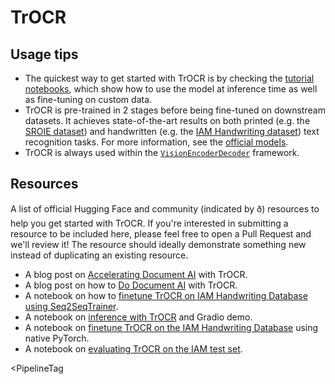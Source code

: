 <!--
Copyright 2021 The HuggingFace Team. All rights reserved.

Licensed under the Apache License, Version 2.0 (the "License"); you may not use this file except in compliance with the
License. You may obtain a copy of the License at

http://www.apache.org/licenses/LICENSE-2.0

Unless required by applicable law or agreed to in writing, software distributed under the License is distributed on an
"AS IS" BASIS, WITHOUT WARRANTIES OR CONDITIONS OF ANY KIND, either express or implied. See the License for the

â ï¸ Note that this file is in Markdown but contain specific syntax for our doc-builder (similar to MDX) that may not be
rendered properly in your Markdown viewer.
-->

# TrOCR

<!--
## Overview

The TrOCR model was proposed in [TrOCR: Transformer-based Optical Character Recognition with Pre-trained Models](https://arxiv.org/abs/2109.10282) by Minghao Li, Tengchaо Lv, Lei Cui, Yijuan Lu, Dinei Florencio, Cha Zhang, Zhoujun Li, Furu Wei. TrOCR consists of an image Transformer encoder and an autoregressive text Transformer decoder to perform optical character recognition (OCR).

The abstract from the paper is the following:

Text recognition is a long-standing research problem for document digitalization. Existing approaches for text recognition are usually built based on CNN for image understanding and RNN for char-level text generation. In addition, another language model is usually needed to improve the overall accuracy as a post-processing step. In this paper, we propose an end-to-end text recognition approach with pre-trained image Transformer and text Transformer models, namely TrOCR, which leverages the Transformer architecture for both image understanding and wordpiece-level text generation. The TrOCR model is simple but effective, and can be pre-trained with large-scale synthetic data and fine-tuned with human-labeled datasets. Experiments show that the TrOCR model outperforms the current state-of-the-art models on both printed and handwritten text recognition tasks.

<img src="https://huggingface.co/datasets/huggingface/documentation-images/resolve/main/trocr_architecture.jpg" alt="drawing" width="600"/>

<small> TrOCR architecture. Taken from the <a href="https://arxiv.org/abs/2109.10282">original paper</a>. </small>

Please refer to the [`VisionEncoderDecoder`] class on how to use this model.

This model was contributed by [nielsr](https://huggingface.co/nielsr). The original code can be found [here](https://github.com/microsoft/unilm/tree/6f60612e7cc86a2a1ae85c47231507a587ab4e01/trocr).

-->

## Usage tips

- The quickest way to get started with TrOCR is by checking the [tutorial notebooks](https://github.com/NielsRogge/Transformers-Tutorials/tree/master/TrOCR), which show how to use the model at inference time as well as fine-tuning on custom data.
- TrOCR is pre-trained in 2 stages before being fine-tuned on downstream datasets. It achieves state-of-the-art results on both printed (e.g. the [SROIE dataset](https://paperswithcode.com/dataset/sroie)) and handwritten (e.g. the [IAM Handwriting dataset](https://fki.tic.heia-fr.ch/databases/iam-handwriting-database)) text recognition tasks. For more information, see the [official models](https://huggingface.co/models?other=trocr).
- TrOCR is always used within the [`VisionEncoderDecoder`](vision-encoder-decoder) framework.

## Resources

A list of official Hugging Face and community (indicated by ð) resources to help you get started with TrOCR. If you're interested in submitting a resource to be included here, please feel free to open a Pull Request and we'll review it! The resource should ideally demonstrate something new instead of duplicating an existing resource.

<PipelineTag pipeline="text-classification"/>

- A blog post on [Accelerating Document AI](https://huggingface.co/blog/document-ai) with TrOCR.
- A blog post on how to [Do Document AI](https://github.com/philschmid/document-ai-transformers) with TrOCR.
- A notebook on how to [finetune TrOCR on IAM Handwriting Database using Seq2SeqTrainer](https://colab.research.google.com/github/NielsRogge/Transformers-Tutorials/blob/master/TrOCR/Fine_tune_TrOCR_on_IAM_Handwriting_Database_using_Seq2SeqTrainer.ipynb).
- A notebook on [inference with TrOCR](https://colab.research.google.com/github/NielsRogge/Transformers-Tutorials/blob/master/TrOCR/Inference_with_TrOCR_%2B_Gradio_demo.ipynb) and Gradio demo.
- A notebook on [finetune TrOCR on the IAM Handwriting Database](https://colab.research.google.com/github/NielsRogge/Transformers-Tutorials/blob/master/TrOCR/Fine_tune_TrOCR_on_IAM_Handwriting_Database_using_native_PyTorch.ipynb) using native PyTorch.
- A notebook on [evaluating TrOCR on the IAM test set](https://colab.research.google.com/github/NielsRogge/Transformers-Tutorials/blob/master/TrOCR/Evaluating_TrOCR_base_handwritten_on_the_IAM_test_set.ipynb).

<PipelineTag
